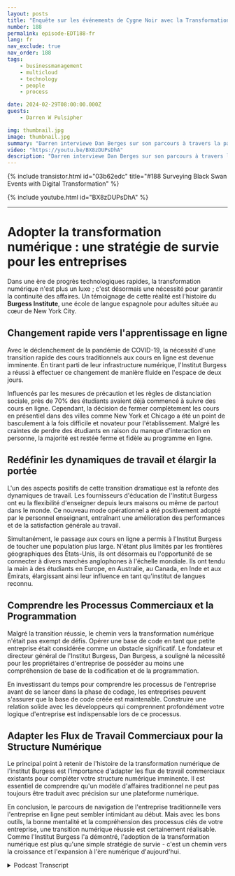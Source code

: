 ```yaml
---
layout: posts
title: "Enquête sur les événements de Cygne Noir avec la Transformation Numérique"
number: 188
permalink: episode-EDT188-fr
lang: fr
nav_exclude: true
nav_order: 188
tags:
    - businessmanagement
    - multicloud
    - technology
    - people
    - process

date: 2024-02-29T08:00:00.000Z
guests:
    - Darren W Pulsipher

img: thumbnail.jpg
image: thumbnail.jpg
summary: "Darren interviewe Dan Berges sur son parcours à travers la pandémie de COVID-19 pour transformer l'Institut Berges, une école de langue espagnole à New York. Malgré les défis initiaux, le changement a remodelé les dynamiques de travail, élargi leur portée mondiale et souligné l'importance de comprendre les processus d'affaires et le codage pour une transformation numérique réussie."
video: "https://youtu.be/BX8zDUPsDhA"
description: "Darren interviewe Dan Berges sur son parcours à travers la pandémie de COVID-19 pour transformer l'Institut Berges, une école de langue espagnole à New York. Malgré les défis initiaux, le changement a remodelé les dynamiques de travail, élargi leur portée mondiale et souligné l'importance de comprendre les processus d'affaires et le codage pour une transformation numérique réussie."
---
```


<div>
{% include transistor.html id="03b62edc" title="#188 Surveying Black Swan Events with Digital Transformation" %}

{% include youtube.html id="BX8zDUPsDhA" %}
</div>

---

# Adopter la transformation numérique : une stratégie de survie pour les entreprises

Dans une ère de progrès technologiques rapides, la transformation numérique n'est plus un luxe ; c'est désormais une nécessité pour garantir la continuité des affaires. Un témoignage de cette réalité est l'histoire du **Burgess Institute**, une école de langue espagnole pour adultes située au cœur de New York City.

## Changement rapide vers l'apprentissage en ligne

Avec le déclenchement de la pandémie de COVID-19, la nécessité d'une transition rapide des cours traditionnels aux cours en ligne est devenue imminente. En tirant parti de leur infrastructure numérique, l'Institut Burgess a réussi à effectuer ce changement de manière fluide en l'espace de deux jours.

Influencés par les mesures de précaution et les règles de distanciation sociale, près de 70% des étudiants avaient déjà commencé à suivre des cours en ligne. Cependant, la décision de fermer complètement les cours en présentiel dans des villes comme New York et Chicago a été un point de basculement à la fois difficile et novateur pour l'établissement. Malgré les craintes de perdre des étudiants en raison du manque d'interaction en personne, la majorité est restée ferme et fidèle au programme en ligne.

## Redéfinir les dynamiques de travail et élargir la portée

L'un des aspects positifs de cette transition dramatique est la refonte des dynamiques de travail. Les fournisseurs d'éducation de l'Institut Burgess ont eu la flexibilité d'enseigner depuis leurs maisons ou même de partout dans le monde. Ce nouveau mode opérationnel a été positivement adopté par le personnel enseignant, entraînant une amélioration des performances et de la satisfaction générale au travail.

Simultanément, le passage aux cours en ligne a permis à l'Institut Burgess de toucher une population plus large. N'étant plus limités par les frontières géographiques des États-Unis, ils ont désormais eu l'opportunité de se connecter à divers marchés anglophones à l'échelle mondiale. Ils ont tendu la main à des étudiants en Europe, en Australie, au Canada, en Inde et aux Émirats, élargissant ainsi leur influence en tant qu'institut de langues reconnu.

## Comprendre les Processus Commerciaux et la Programmation

Malgré la transition réussie, le chemin vers la transformation numérique n'était pas exempt de défis. Opérer une base de code en tant que petite entreprise était considérée comme un obstacle significatif. Le fondateur et directeur général de l'Institut Burgess, Dan Burgess, a souligné la nécessité pour les propriétaires d'entreprise de posséder au moins une compréhension de base de la codification et de la programmation.

En investissant du temps pour comprendre les processus de l'entreprise avant de se lancer dans la phase de codage, les entreprises peuvent s'assurer que la base de code créée est maintenable. Construire une relation solide avec les développeurs qui comprennent profondément votre logique d'entreprise est indispensable lors de ce processus.

## Adapter les Flux de Travail Commerciaux pour la Structure Numérique

Le principal point à retenir de l'histoire de la transformation numérique de l'institut Burgess est l'importance d'adapter les flux de travail commerciaux existants pour compléter votre structure numérique imminente. Il est essentiel de comprendre qu'un modèle d'affaires traditionnel ne peut pas toujours être traduit avec précision sur une plateforme numérique.

En conclusion, le parcours de navigation de l'entreprise traditionnelle vers l'entreprise en ligne peut sembler intimidant au début. Mais avec les bons outils, la bonne mentalité et la compréhension des processus clés de votre entreprise, une transition numérique réussie est certainement réalisable. Comme l'Institut Burgess l'a démontré, l'adoption de la transformation numérique est plus qu'une simple stratégie de survie - c'est un chemin vers la croissance et l'expansion à l'ère numérique d'aujourd'hui.



<details>
<summary> Podcast Transcript </summary>

<p></p>

</details>
